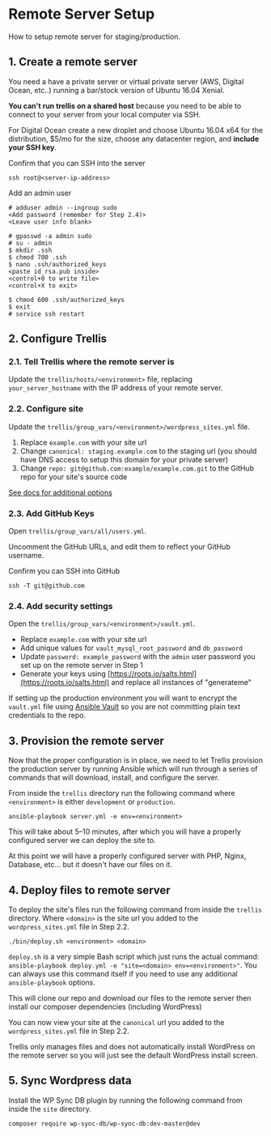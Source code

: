 # Remote Server Setup

How to setup remote server for staging/production.

## 1. Create a remote server

You need a have a private server or virtual private server (AWS, Digital Ocean, etc..) running a bar/stock version of Ubuntu 16.04 Xenial.

**You can't run trellis on a shared host** because you need to be able to connect to your server from your local computer via SSH.

For Digital Ocean create a new droplet and choose Ubuntu 16.04 x64 for the distribution, $5/mo for the size, choose any datacenter region, and **include your SSH key**.

Confirm that you can SSH into the server

```
ssh root@<server-ip-address>
```

Add an admin user

```
# adduser admin --ingroup sudo
<Add password (remember for Step 2.4)>
<Leave user info blank>

# gpasswd -a admin sudo
# su - admin
$ mkdir .ssh
$ chmod 700 .ssh
$ nano .ssh/authorized_keys
<paste id_rsa.pub inside>
<control+0 to write file>
<control+X to exit>

$ chmod 600 .ssh/authorized_keys
$ exit
# service ssh restart
```

## 2. Configure Trellis

### 2.1. Tell Trellis where the remote server is

Update the `trellis/hosts/<environment>` file, replacing `your_server_hostname` with the IP address of your remote server.

### 2.2. Configure site

Update the `trellis/group_vars/<environment>/wordpress_sites.yml` file.

1. Replace `example.com` with your site url
1. Change `canonical: staging.example.com` to the staging url (you should have DNS access to setup this domain for your private server)
1. Change `repo: git@github.com:example/example.com.git` to the GitHub repo for your site's source code

[See docs for additional options](https://roots.io/trellis/docs/wordpress-sites/#remote-servers)

### 2.3. Add GitHub Keys

Open `trellis/group_vars/all/users.yml`.

Uncomment the GitHub URLs, and edit them to reflect your GitHub username.

Confirm you can SSH into GitHub

```
ssh -T git@github.com
```

### 2.4. Add security settings

Open the `trellis/group_vars/<environment>/vault.yml`.

- Replace `example.com` with your site url
- Add unique values for `vault_mysql_root_password` and `db_password`
- Update `password: example_password` with the `admin` user password you set up on the remote server in Step 1
- Generate your keys using [https://roots.io/salts.html](https://roots.io/salts.html) and replace all instances of "generateme"

If setting up the production environment you will want to encrypt the `vault.yml` file using [Ansible Vault](https://roots.io/trellis/docs/vault/) so you are not committing plain text credentials to the repo.

## 3. Provision the remote server

Now that the proper configuration is in place, we need to let Trellis provision the production server by running Ansible which will run through a series of commands that will download, install, and configure the server.

From inside the `trellis` directory run the following command where `<environment>` is either `development` or `production`.

```
ansible-playbook server.yml -e env=<environment>
```

This will take about 5–10 minutes, after which you will have a properly configured server we can deploy the site to.

At this point we will have a properly configured server with PHP, Nginx, Database, etc... but it doesn't have our files on it.

## 4. Deploy files to remote server

To deploy the site's files run the following command from inside the `trellis` directory. Where `<domain>` is the site url you added to the `wordpress_sites.yml` file in Step 2.2.

```
./bin/deploy.sh <environment> <domain>
```

`deploy.sh` is a very simple Bash script which just runs the actual command: `ansible-playbook deploy.yml -e "site=<domain> env=<environment>"`. You can always use this command itself if you need to use any additional `ansible-playbook` options.

This will clone our repo and download our files to the remote server then install our composer dependencies (including WordPress)

You can now view your site at the `canonical` url you added to the `wordpress_sites.yml` file in Step 2.2.

Trellis only manages files and does not automatically install WordPress on the remote server so you will just see the default WordPress install screen.

## 5. Sync Wordpress data

Install the WP Sync DB plugin by running the following command from inside the `site` directory.

```
composer require wp-sync-db/wp-sync-db:dev-master@dev
```
